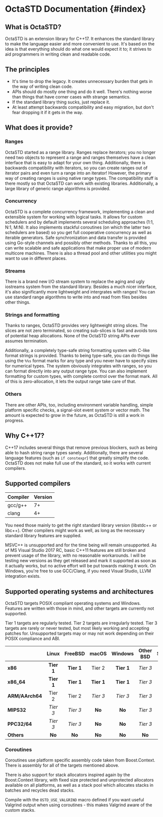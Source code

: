# OctaSTD Documentation {#index}

## What is OctaSTD?

OctaSTD is an extension library for C++17. It enhances the standard library
to make the language easier and more convenient to use. It's based on the
idea is that everything should do what one would expect it to; it strives
to aid programmers in writing clean and readable code.

## The principles

* It's time to drop the legacy. It creates unnecessary burden that gets in
  the way of writing clean code.
* APIs should do mostly one thing and do it well. There's nothing worse than
  things that have corner cases with strange semantics.
* If the standard library thing sucks, just replace it.
* At least attempt backwards compatibility and easy migration, but don't fear
  dropping it if it gets in the way.

## What does it provide?

### Ranges

OctaSTD started as a range library. Ranges replace iterators; you no longer
need two objects to represent a range and ranges themselves have a clean
interface that is easy to adapt for your own thing. Additionally, there is
backwards compatibility with iterators, so you can create ranges out of
iterator pairs and even turn a range into an iterator! However, the primary
way of creating ranges is using native range types. The compatibility stuff
is there mostly so that OctaSTD can work with existing libraries. Additionally,
a large library of generic range algorithms is provided.

### Concurrency

OctaSTD is a complete concurrency framework, implementing a clean and
extensible system for working with logical tasks. It allows for custom
schedulers and by default implements several scheduling approaches (1:1,
N:1, M:N). It also implements stackful coroutines (on which the latter
two schedulers are based) so you get full cooperative concurrency as
well as iterable generators. Safe synchronization and data transfer is
provided using Go-style channels and possibly other methods. Thanks to
all this, you can write scalable and safe applications that make proper
use of modern multicore machines. There is also a thread pool and other
utilities you might want to use in different places.

### Streams

There is a brand new I/O stream system to replace the aging and ugly iostreams
system from the standard library. Besides a much nicer interface, it's also
significantly more lightweight and intergrates with ranges! You can use
standard range algorithms to write into and read from files besides other
things.

### Strings and formatting

Thanks to ranges, OctaSTD provides very lightweight string slices. The
slices are not zero terminated, so creating sub-slices is fast and avoids
tons of potential heap allocations. None of the OctaSTD string APIs ever
assumes termination.

Additionally, a completely type-safe string formatting system with C-like
format strings is provided. Thanks to being type-safe, you can do things
like using the `%%s` format marks for any type and you never have to specify
sizes for numerical types. The system obviously integrates with ranges, so
you can format directly into any output range type. You can also implement
formatting for custom types, with complete control over the format mark.
All of this is zero-allocation, it lets the output range take care of that.

### Others

There are other APIs, too, including environment variable handling, simple
platform specific checks, a signal-slot event system or vector math. The
amount is expected to grow in the future, as OctaSTD is still a work in
progress.

## Why C++17?

C++17 includes several things that remove previous blockers, such as being
able to hash string range types sanely. Additionally, there are several
language features (such as `if constexpr`) that greatly simplify the code.
OctaSTD does not make full use of the standard, so it works with current
compilers.

## Supported compilers

Compiler | Version
-------- | -------
gcc/g++  | 7+
clang    | 4+

You need those mainly to get the right standard library version (libstdc++
or libc++). Other compilers might work as well, as long as the necessary
standard library features are supplied.

MSVC++ is unsupported and for the time being will remain unsupported. As of MS
Visual Studio 2017 RC, basic C++11 features are still broken and prevent usage
of the library, with no reasonable workarounds. I will be testing new versions
as they get released and mark it supported as soon as it actually works, but no
active effort will be put towards making it work. On Windows, you're free to
use GCC/Clang, if you need Visual Studio, LLVM integration exists.

## Supported operating systems and architectures

OctaSTD targets POSIX compliant operating systems and Windows. Features are
written with those in mind, and other targets are currently not supported.

Tier 1 targets are regularly tested. Tier 2 targets are irregularly tested.
Tier 3 targets are rarely or never tested, but most likely working and
accepting patches for. Unsupported targets may or may not work depending
on their POSIX compliance and ABI.

|                 | Linux      | FreeBSD     | macOS      | Windows     | Other BSD | Solaris  | AIX      | Others |
|-----------------|:----------:|:-----------:|:----------:|:-----------:|:---------:|:--------:|:--------:|:------:|
| **x86**         | **Tier 1** | **Tier 1**  | Tier 2     | **Tier 1**  | *Tier 3*  | *Tier 3* | **No**   | **No** |
| **x86_64**      | **Tier 1** | **Tier 1**  | **Tier 1** | **Tier 1**  | *Tier 3*  | *Tier 3* | **No**   | **No** |
| **ARM/AArch64** | Tier 2     | Tier 2      | *Tier 3*   | *Tier 3*    | *Tier 3*  | **No**   | **No**   | **No** |
| **MIPS32**      | *Tier 3*   | *Tier 3*    | **No**     | **No**      | *Tier 3*  | **No**   | **No**   | **No** |
| **PPC32/64**    | *Tier 3*   | *Tier 3*    | **No**     | **No**      | *Tier 3*  | **No**   | *Tier 3* | **No** |
| **Others**      | **No**     | **No**      | **No**     | **No**      | **No**    | **No**   | **No**   | **No** |

### Coroutines

Coroutines use platform specific assembly code taken from Boost.Context. There
is assembly for all of the targets mentioned above.

There is also support for stack allocators inspired again by the Boost.Context
library, with fixed size protected and unprotected allocators available on all
platforms, as well as a stack pool which allocates stacks in batches and
recycles dead stacks.

Compile with the `OSTD_USE_VALGRIND` macro defined if you want useful Valgrind
output when using coroutines - this makes Valgrind aware of the custom stacks.
